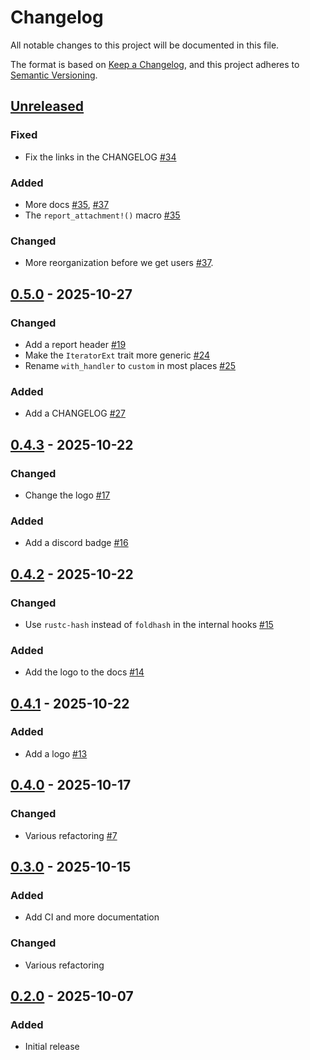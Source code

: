 # Changelog

All notable changes to this project will be documented in this file.

The format is based on [Keep a Changelog](https://keepachangelog.com/en/1.1.0/),
and this project adheres to [Semantic Versioning](https://semver.org/spec/v2.0.0.html).

## [Unreleased]

### Fixed

- Fix the links in the CHANGELOG [#34](https://github.com/rootcause-rs/rootcause/pull/34)

### Added

- More docs [#35](https://github.com/rootcause-rs/rootcause/pull/35), [#37](https://github.com/rootcause-rs/rootcause/pull/37)
- The `report_attachment!()` macro [#35](https://github.com/rootcause-rs/rootcause/pull/35)

### Changed

- More reorganization before we get users [#37](https://github.com/rootcause-rs/rootcause/pull/37).

## [0.5.0] - 2025-10-27

### Changed

- Add a report header [#19](https://github.com/rootcause-rs/rootcause/pull/19)
- Make the `IteratorExt` trait more generic [#24](https://github.com/rootcause-rs/rootcause/pull/24)
- Rename `with_handler` to `custom` in most places [#25](https://github.com/rootcause-rs/rootcause/pull/25)

### Added

- Add a CHANGELOG [#27](https://github.com/rootcause-rs/rootcause/pull/27)

## [0.4.3] - 2025-10-22

### Changed

- Change the logo [#17](https://github.com/rootcause-rs/rootcause/pull/17)

### Added

- Add a discord badge [#16](https://github.com/rootcause-rs/rootcause/pull/16)

## [0.4.2] - 2025-10-22

### Changed

- Use `rustc-hash` instead of `foldhash` in the internal hooks [#15](https://github.com/rootcause-rs/rootcause/pull/15)

### Added

- Add the logo to the docs [#14](https://github.com/rootcause-rs/rootcause/pull/14)

## [0.4.1] - 2025-10-22

### Added

- Add a logo [#13](https://github.com/rootcause-rs/rootcause/pull/13)

## [0.4.0] - 2025-10-17

### Changed

- Various refactoring [#7](https://github.com/rootcause-rs/rootcause/pull/7)

## [0.3.0] - 2025-10-15

### Added

- Add CI and more documentation

### Changed

- Various refactoring

## [0.2.0] - 2025-10-07

### Added

- Initial release

[Unreleased]: https://github.com/rootcause-rs/rootcause/compare/v0.5.0...HEAD
[0.5.0]: https://github.com/rootcause-rs/rootcause/compare/v0.4.3...v0.5.0
[0.4.3]: https://github.com/rootcause-rs/rootcause/compare/v0.4.2...v0.4.3
[0.4.2]: https://github.com/rootcause-rs/rootcause/compare/v0.4.1...v0.4.2
[0.4.1]: https://github.com/rootcause-rs/rootcause/compare/v0.4.0...v0.4.1
[0.4.0]: https://github.com/rootcause-rs/rootcause/compare/v0.3.0...v0.4.0
[0.3.0]: https://github.com/rootcause-rs/rootcause/compare/v0.2.0...v0.3.0
[0.2.0]: https://github.com/rootcause-rs/rootcause/releases/tag/v0.2.0
